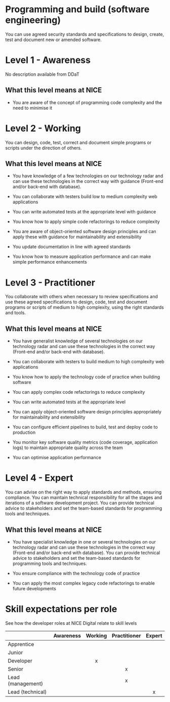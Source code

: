 # Programming and build (software engineering)

You can use agreed security standards and specifications to design, create, test and document new or amended software.

# Level 1 - Awareness

No description available from DDaT

## What this level means at NICE 
- You are aware of the concept of programming code complexity and the need to minimise it


# Level 2 - Working
You can design, code, test, correct and document simple programs or scripts under the direction of others.

## What this level means at NICE 

- You have knowledge of a few technologies on our technology radar and can use these technologies in the correct way with guidance (Front-end and/or back-end with database).

- You can collaborate with testers build low to medium complexity web applications

- You can write automated tests at the appropriate level with guidance

- You know how to apply simple code refactorings to reduce complexity

- You are aware of object-oriented software design principles and can apply these with guidance for maintainability and extensibility

- You update documentation in line with agreed standards

- You know how to measure application performance and can make simple performance enhancements

# Level 3 - Practitioner

You collaborate with others when necessary to review specifications and use these agreed specifications to design, code, test and document programs or scripts of medium to high complexity, using the right standards and tools.

## What this level means at NICE 
- You have generalist knowledge of several technologies on our technology radar and can use these technologies in the correct way (Front-end and/or back-end with database).

- You can collaborate with testers to build medium to high complexity web applications

- You know how to apply the technology code of practice when building software

- You can apply complex code refactorings to reduce complexity

- You can write automated tests at the appropriate level

- You can apply object-oriented software design principles appropriately for maintainability and extensibility

- You can configure efficient pipelines to build, test and deploy code to production

- You monitor key software quality metrics (code coverage, application logs) to maintain appropriate quality across the team

- You can optimise application performance


# Level 4 - Expert

You can advise on the right way to apply standards and methods, ensuring compliance. You can maintain technical responsibility for all the stages and iterations of a software development project. You can provide technical advice to stakeholders and set the team-based standards for programming tools and techniques.
## What this level means at NICE 
- You have specialist knowledge in one or several technologies on our technology radar and can use these technologies in the correct way (Front-end and/or back-end with database). You can provide technical advice to stakeholders and set the team-based standards for programming tools and techniques.

- You ensure compliance with the  technology code of practice

- You can apply the most complex legacy code refactorings to enable future developments



# Skill expectations per role
See how the developer roles at NICE Digital relate to skill levels

|                   | Awareness | Working | Practitioner | Expert |
|-------------------|:-:|:-:|:-:|:-:| 
| Apprentice        |           |         |              |        |
| Junior            |           |         |              |        |
| Developer         |           |   x     |              |        |
| Senior            |           |         |x             |        |
| Lead (management) |           |         |x             |        |
| Lead (technical)  |           |         |              |x       |


